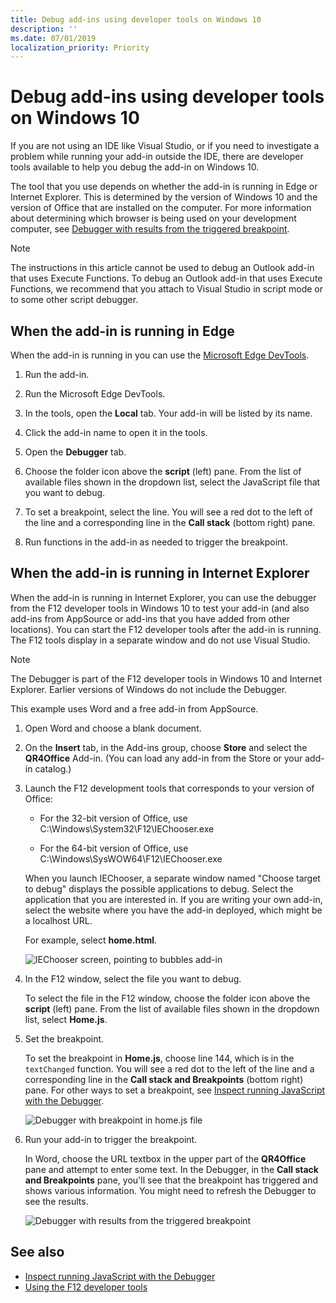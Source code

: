 ```yaml
---
title: Debug add-ins using developer tools on Windows 10
description: ''
ms.date: 07/01/2019
localization_priority: Priority
---
```


# Debug add-ins using developer tools on Windows 10

If you are not using an IDE like Visual Studio, or if you need to investigate a problem while running your add-in outside the IDE, there are developer tools available to help you debug the add-in on Windows 10. 

The tool that you use depends on whether the add-in is running in Edge or Internet Explorer. This is determined by the version of Windows 10 and the version of Office that are installed on the computer. For more information about determining which browser is being used on your development computer, see [Debugger with results from the triggered breakpoint](../concepts/browsers-used-by-office-web-add-ins.md). 


> [!NOTE]
> The instructions in this article cannot be used to debug an Outlook add-in that uses Execute Functions. To debug an Outlook add-in that uses Execute Functions, we recommend that you attach to Visual Studio in script mode or to some other script debugger.

## When the add-in is running in Edge

When the add-in is running in you can use the [Microsoft Edge DevTools](https://www.microsoft.com/p/microsoft-edge-devtools-preview/9mzbfrmz0mnj?activetab=pivot%3Aoverviewtab). 

1. Run the add-in. 

2. Run the Microsoft Edge DevTools.

3. In the tools, open the **Local** tab. Your add-in will be listed by its name.

4. Click the add-in name to open it in the tools.

5. Open the **Debugger** tab. 

6. Choose the folder icon above the **script** (left) pane. From the list of available files shown in the dropdown list, select the JavaScript file that you want to debug.

7. To set a breakpoint, select the line. You will see a red dot to the left of the line and a corresponding line in the **Call stack** (bottom right) pane.

8. Run functions in the add-in as needed to trigger the breakpoint.

## When the add-in is running in Internet Explorer

When the add-in is running in Internet Explorer, you can use the debugger from the F12 developer tools in Windows 10 to test your add-in (and also add-ins from AppSource or add-ins that you have added from other locations). You can start the F12 developer tools after the add-in is running. The F12 tools display in a separate window and do not use Visual Studio.

> [!NOTE]
> The Debugger is part of the F12 developer tools in Windows 10 and Internet Explorer. Earlier versions of Windows do not include the Debugger. 

This example uses Word and a free add-in from AppSource.

1. Open Word and choose a blank document. 
    
2. On the **Insert** tab, in the Add-ins group, choose **Store** and select the **QR4Office** Add-in. (You can load any add-in from the Store or your add-in catalog.)
    
3. Launch the F12 development tools that corresponds to your version of Office:
    
   - For the 32-bit version of Office, use C:\Windows\System32\F12\IEChooser.exe
    
   - For the 64-bit version of Office, use C:\Windows\SysWOW64\F12\IEChooser.exe
    
   When you launch IEChooser, a separate window named "Choose target to debug" displays the possible applications to debug. Select the application that you are interested in. If you are writing your own add-in, select the website where you have the add-in deployed, which might be a localhost URL. 
    
   For example, select **home.html**. 
    
   ![IEChooser screen, pointing to bubbles add-in](../images/choose-target-to-debug.png)

4. In the F12 window, select the file you want to debug.
    
   To select the file in the F12 window, choose the folder icon above the **script** (left) pane. From the list of available files shown in the dropdown list, select **Home.js**.
    
5. Set the breakpoint.
    
   To set the breakpoint in **Home.js**, choose line 144, which is in the  `textChanged` function. You will see a red dot to the left of the line and a corresponding line in the **Call stack and Breakpoints** (bottom right) pane. For other ways to set a breakpoint, see [Inspect running JavaScript with the Debugger](/previous-versions/windows/internet-explorer/ie-developer/samples/dn255007(v=vs.85)). 
    
   ![Debugger with breakpoint in home.js file](../images/debugger-home-js-02.png)

6. Run your add-in to trigger the breakpoint.
    
   In Word, choose the URL textbox in the upper part of the **QR4Office** pane and attempt to enter some text. In the Debugger, in the **Call stack and Breakpoints** pane, you'll see that the breakpoint has triggered and shows various information. You might need to refresh the Debugger to see the results.
    
   ![Debugger with results from the triggered breakpoint](../images/debugger-home-js-01.png)


## See also

- [Inspect running JavaScript with the Debugger](/previous-versions/windows/internet-explorer/ie-developer/samples/dn255007(v=vs.85))
- [Using the F12 developer tools](/previous-versions/windows/internet-explorer/ie-developer/samples/bg182326(v=vs.85))
